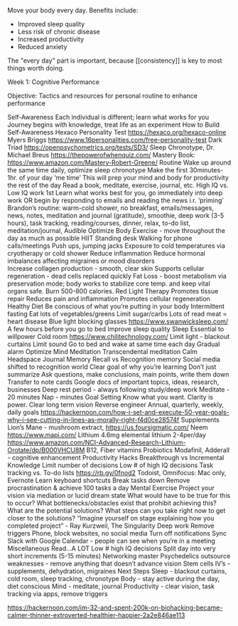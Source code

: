 ---
---

Move your body every day. Benefits include:

- Improved sleep quality
- Less risk of chronic disease
- Increased productivity
- Reduced anxiety

The "every day" part is important, because [[consistency]] is key to most things worth doing.

Week 1: Cognitive Performance 

Objective: Tactics and resources for personal routine to enhance performance


Self-Awareness 
Each individual is different; learn what works for you  
Journey begins with knowledge, treat life as an experiment 
How to Build Self-Awareness
Hexaco Personality Test https://hexaco.org/hexaco-online 
Myers Briggs https://www.16personalities.com/free-personality-test
Dark Triad https://openpsychometrics.org/tests/SD3/
Sleep Chronotype, Dr. Michael Breus https://thepowerofwhenquiz.com/ 
Mastery Book: https://www.amazon.com/Mastery-Robert-Greene/
Routine 
Wake up around the same time daily, optimize sleep chronotype 
Make the first 30minutes-1hr. of your day ‘me time’ 
This will prep your mind and body for productivity the rest of the day 
Read a book, meditate, exercise, journal, etc.
High IQ vs. Low IQ work 1st 
Learn what works best for you, go immediately into deep work OR begin by responding to emails and reading the news i.r. ‘priming’ 
Brandon’s routine: warm-cold shower, no breakfast, emails/messages, news, notes, meditation and journal (gratitude), smoothie,  deep work (3-5 hours), task tracking, reading/courses, dinner, relax, to-do list, meditation/journal, Audible
Optimize Body
Exercise - move throughout the day as much as possible 
HIIT 
Standing desk 
Walking for phone calls/meetings
Push ups, jumping jacks 
Exposure to cold temperatures via cryotherapy or cold shower 
Reduce inflammation
Reduce hormonal imbalances affecting migraines or mood disorders  
Increase collagen production - smooth, clear skin
Supports cellular regeneration - dead cells replaced quickly 
Fat Loss - boost metabolism via preservation mode; body works to stabilize core temp. and keep vital organs safe. Burn 500-800 calories. 
Red Light Therapy
Promotes tissue repair
Reduces pain and inflammation 
Promotes cellular regeneration
Healthy Diet
Be conscious of what you’re putting in your body 
Intermittent fasting
Eat lots of vegetables/greens
Limit sugar/carbs 
Lots of read meat = heart disease 
Blue light blocking glasses https://www.swanwicksleep.com/
A few hours before you go to bed 
Improve sleep quality 
Sleep 
Essential to willpower
Cold room https://www.chilitechnology.com/ 
Limit light - blackout curtains 
Limit sound 
Go to bed and wake at same time each day 
Gradual alarm 
Optimize Mind
Meditation
Transcendental meditation 
Calm 
Headspace 
Journal 
Memory
Recall vs Recognition memory 
Social media shifted to recognition world 
Clear goal of why you’re learning 
Don’t just summarize
Ask questions, make conclusions, main points, write them down
Transfer to note cards
Google docs of important topics, ideas, research, businesses 
Deep rest period - always following study/deep work
Meditate - 20 minutes 
Nap - minutes 
Goal Setting 
Know what you want. Clarity is power. 
Clear long term vision 
Reverse engineer 
Annual, quarterly, weekly, daily goals 
https://hackernoon.com/how-i-set-and-execute-50-year-goals-why-i-see-cutting-in-lines-as-morally-right-f4d0ce28574f
Supplements 
Lion’s Mane - mushroom extract, https://us.foursigmatic.com/
Neem https://www.mapi.com/
Lithium 4.6mg elemental lithium 2-4per/day https://www.amazon.com/NCI-Advanced-Research-Lithium-Orotate/dp/B000VHCU8M 
B12, Fiber vitamins 
Probiotics 
Modafinil, Adderall - cognitive enhancement 
Productivity Hacks 
Breakthrough vs Incremental Knowledge 
Limit number of decisions
Low # of high IQ decisions 
Task tracking vs. To-do lists https://rb.gy/0fnod2 
Todoist, Omnifocus: Mac only, Evernote
Learn keyboard shortcuts 
Break tasks down 
Remove procrastination & achieve 100 tasks a day 
Mental Exercise 
Project your vision via mediation or lucid dream state
What would have to be true for this to occur? 
What bottlenecks/obstacles exist that prohibit achieving this?
What are the potential solutions? 
What steps can you take right now to get closer to the solutions? 
“Imagine yourself on stage explaining how you completed project” - Ray Kurzweil, The Singularity 
Deep work 
Remove triggers
Phone, block websites, no social media 
Turn off notifications 
Sync Slack with Google Calendar - people can see when you’re in a meeting
Miscellaneous 
Read...A LOT 
Low # high IQ decisions
Split day into very short increments (5-15 minutes) 
Networking master 
Psychedelics 
outsource weaknesses - remove anything that doesn’t advance vision
Stem cells 
IV’s - supplements, dehydration, migraines
Next Steps 
Sleep - blackout curtains, cold room, sleep tracking, chronotype 
Body - stay active during the day, diet conscious 
Mind - meditate, journal 
Productivity - clear vision, task tracking via apps, remove triggers 

https://hackernoon.com/im-32-and-spent-200k-on-biohacking-became-calmer-thinner-extroverted-healthier-happier-2a2e846ae113


